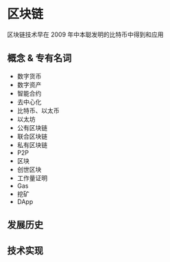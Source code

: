 # 区块链
区块链技术早在 2009 年中本聪发明的比特币中得到和应用

## 概念 & 专有名词

* 数字货币
* 数字资产
* 智能合约
* 去中心化
* 比特币、以太币
* 以太坊
* 公有区块链
* 联合区块链
* 私有区块链
* P2P
* 区块
* 创世区块
* 工作量证明
* Gas
* 挖矿
* DApp

## 发展历史

## 技术实现